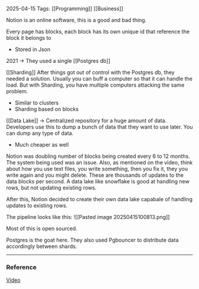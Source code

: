 2025-04-15
Tags: [[Programming]] [[Business]]

Notion is an online software, this is a good and bad thing. 

Every page has blocks, each block has its own unique id that reference the block it belongs to
- Stored in Json

2021 -> They used a single [[Postgres db]]

[[Sharding]] After things got out of control with the Postgres db, they needed a solution. Usually you can buff a computer so that it can handle the load. But with Sharding, you have multiple computers attacking the same problem. 
- Similar to clusters
- Sharding based on blocks

[[Data Lake]] -> Centralized repository for a huge amount of data. Developers use this to dump a bunch of data that they want to use later.
You can dump any type of data. 
- Much cheaper as well 

Notion was doubling number of blocks being created every 6 to 12 months. The system being used was an issue. Also, as mentioned on the video, think about how you use text files, you write something, then you fix it, they you write again and you might delete. These are thousands of updates to the data blocks per second. A data lake like snowflake is good at handling new rows, but not updating existing rows. 

After this, Notion decided to create their own data lake capabale of handling updates to existing rows.

The pipeline looks like this:
![[Pasted image 20250415100813.png]]

Most of this is open sourced.

Postgres is the goat here. They also used Pgbouncer to distribute data accordingly between shards. 










---
### Reference

[Video](https://www.youtube.com/watch?v=NwZ26lxl8wU)